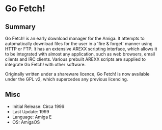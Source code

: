 # Go Fetch!
## Summary

Go Fetch! is an early download manager for the Amiga. It attempts to
automatically download files for the user in a 'fire & forget' manner using
HTTP or FTP. It has an extensive AREXX scripting interface, which allows it
to be integrated with almost any application, such as web browsers, email
clients and IRC clients. Various prebuilt AREXX scripts are supplied to
integrate Go Fetch! with other software. 

Originally written under a shareware licence, Go Fetch! is now available under
the GPL v2, which supercedes any previous licencing.

## Misc

- Initial Release: Circa 1996
- Last Update: 1999
- Language: Amiga E
- OS: AmigaOS
